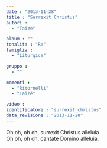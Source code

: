 ```yaml
---
date : "2013-11-28"
title : "Surrexit Christus"
autori : 
  - "Taizè"

album : ""
tonalita : "Re"
famiglia : 
  - "Liturgica"

gruppo : 
  - ""

momenti : 
  - "Ritornelli"
  - "Taizé"

video : 
identificatore : "surrexit_christus"
data_revisione : "2013-11-28"
---
```

  
  
Oh oh, oh oh, surrexit Christus alleluia  
Oh oh, oh oh, cantate Domino alleluia.  
  
  
  
